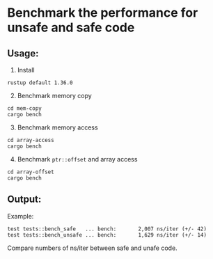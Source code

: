 # Benchmark the performance for unsafe and safe code

## Usage:

1. Install
```
rustup default 1.36.0
```

2. Benchmark memory copy
```
cd mem-copy
cargo bench
```

3. Benchmark memory access
```
cd array-access
cargo bench
```

4. Benchmark ```ptr::offset``` and array access
```
cd array-offset
cargo bench
```

## Output:

Example:
```
test tests::bench_safe   ... bench:       2,007 ns/iter (+/- 42)
test tests::bench_unsafe ... bench:       1,629 ns/iter (+/- 14)
```

Compare numbers of ns/iter between safe and unafe code.
